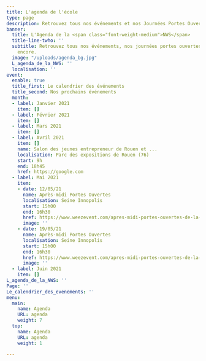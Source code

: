 ```yaml
---
title: L'agenda de l'école
type: page
description: Retrouvez tous nos événements et nos Journées Portes Ouvertes
banner:
  title: L'Agenda de la <span class="font-weight-medium">NWS</span>
  title-line-twho: ''
  subtitle: Retrouvez tous nos événements, nos journées portes ouvertes et bien plus
    encore.
  image: "/uploads/agenda_bg.jpg"
  L_agenda_de_la_NWS: ''
  localisation: ''
event:
  enable: true
  title_first: Le calendrier des événements
  title_second: Nos prochains événements
  month:
  - label: Janvier 2021
    item: []
  - label: Février 2021
    item: []
  - label: Mars 2021
    item: []
  - label: Avril 2021
    item: []
    name: Salon des jeunes entrepreneur de Rouen et ...
    localisation: Parc des expositions de Rouen (76)
    start: 9h
    end: 18h45
    href: https://google.com
  - label: Mai 2021
    item:
    - date: 12/05/21
      name: Après-midi Portes Ouvertes
      localisation: Seine Innopolis
      start: 15h00
      end: 16h30
      href: https://www.weezevent.com/apres-midi-portes-ouvertes-de-la-normandie-web-school-12-05
      image: ''
    - date: 19/05/21
      name: Après-midi Portes Ouvertes
      localisation: Seine Innopolis
      start: 15h00
      end: 16h30
      href: https://www.weezevent.com/apres-midi-portes-ouvertes-de-la-normandie-web-school-19-05
      image: ''
  - label: Juin 2021
    item: []
L_agenda_de_la_NWS: ''
Page: ''
Le_calendrier_des_evenements: ''
menu:
  main:
    name: Agenda
    URL: agenda
    weight: 7
  top:
    name: Agenda
    URL: agenda
    weight: 1

---
```

